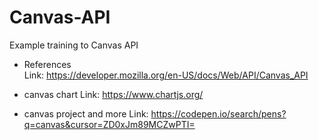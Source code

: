 # Canvas-API
Example training to Canvas API

* References <br>
Link: https://developer.mozilla.org/en-US/docs/Web/API/Canvas_API

* canvas chart
Link: https://www.chartjs.org/

* canvas project and more
Link: https://codepen.io/search/pens?q=canvas&cursor=ZD0xJm89MCZwPTI=
